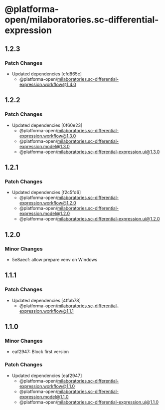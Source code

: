 # @platforma-open/milaboratories.sc-differential-expression

## 1.2.3

### Patch Changes

- Updated dependencies [cfd865c]
  - @platforma-open/milaboratories.sc-differential-expression.workflow@1.4.0

## 1.2.2

### Patch Changes

- Updated dependencies [0f60e23]
  - @platforma-open/milaboratories.sc-differential-expression.workflow@1.3.0
  - @platforma-open/milaboratories.sc-differential-expression.model@1.3.0
  - @platforma-open/milaboratories.sc-differential-expression.ui@1.3.0

## 1.2.1

### Patch Changes

- Updated dependencies [f2c5fd6]
  - @platforma-open/milaboratories.sc-differential-expression.workflow@1.2.0
  - @platforma-open/milaboratories.sc-differential-expression.model@1.2.0
  - @platforma-open/milaboratories.sc-differential-expression.ui@1.2.0

## 1.2.0

### Minor Changes

- 5e8aecf: allow prepare venv on Windows

## 1.1.1

### Patch Changes

- Updated dependencies [4ffab78]
  - @platforma-open/milaboratories.sc-differential-expression.workflow@1.1.1

## 1.1.0

### Minor Changes

- eaf2947: Block first version

### Patch Changes

- Updated dependencies [eaf2947]
  - @platforma-open/milaboratories.sc-differential-expression.workflow@1.1.0
  - @platforma-open/milaboratories.sc-differential-expression.model@1.1.0
  - @platforma-open/milaboratories.sc-differential-expression.ui@1.1.0

